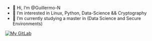 - 👋 Hi, I’m @Guillermo-N
- 👀 I’m interested in Linux, Python, Data-Science && Cryptography
- 🌱 I’m currently studying a master in (Data Science and Secure Environments)

[![My GitLab](https://badgen.net/badge/icon/GitLab/orange?icon=gitlab&label)](https://gitlab.com/Guillermo.N)
<!---
Guillermo-N/Guillermo-N is a ✨ special ✨ repository because its `README.md` (this file) appears on your GitHub profile.
You can click the Preview link to take a look at your changes.
--->
